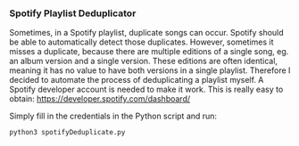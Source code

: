 ### Spotify Playlist Deduplicator

Sometimes, in a Spotify playlist, duplicate songs can occur.
Spotify should be able to automatically detect those duplicates. However, sometimes it misses a duplicate, because there are multiple editions of a single song,
eg. an album version and a single version. These editions are often identical, meaning it has no value to have both versions in a single playlist.
Therefore I decided to automate the process of deduplicating a playlist myself.
A Spotify developer account is needed to make it work. This is really easy to obtain: https://developer.spotify.com/dashboard/

Simply fill in the credentials in the Python script and run:

```bash
python3 spotifyDeduplicate.py
```
